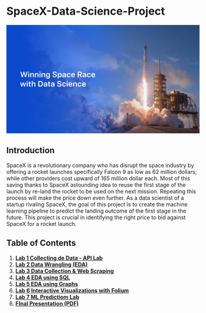 # SpaceX-Data-Science-Project

<img src="https://github.com/LucianSala/SpaceX-Data-Science-Project/blob/main/SpaceX_Presentation.jpg">


## Introduction
SpaceX is a revolutionary company who has disrupt the space industry by offering a rocket launches specifically Falcon 9 as low as 62 million dollars; while other providers cost upward of 165 million dollar each. Most of this saving thanks to SpaceX astounding idea to reuse the first stage of the launch by re-land the rocket to be used on the next mission. Repeating this process will make the price down even further. As a data scientist of a startup rivaling SpaceX, the goal of this project is to create the machine learning pipeline to predict the landing outcome of the first stage in the future. This project is crucial in identifying the right price to bid against SpaceX for a rocket launch.

## Table of Contents
1. [**Lab 1 Collecting de Data - API Lab**](https://github.com/LucianSala/SpaceX-Data-Science-Project/blob/main/Lab%201%20Collecting%20de%20Data%20-%20API%20Lab.ipynb)
2. [**Lab 2 Data Wrangling (EDA)**](https://github.com/LucianSala/SpaceX-Data-Science-Project/blob/main/Lab%202%20Data%20Wrangling%20(EDA).ipynb)
3. [**Lab 3 Data Collection & Web Scraping**](https://github.com/LucianSala/SpaceX-Data-Science-Project/blob/main/Lab%203%20Data%20Collection%20%26%20Web%20Scraping.ipynb)
4. [**Lab 4 EDA using SQL**](https://github.com/LucianSala/SpaceX-Data-Science-Project/blob/main/Lab%204%20EDA%20using%20SQL.ipynb)
5. [**Lab 5 EDA using Graphs**](https://github.com/LucianSala/SpaceX-Data-Science-Project/blob/main/Lab%205%20EDA%20using%20Graphs.ipynb)
6. [**Lab 6 Interactive Visualizations with Folium**](https://github.com/LucianSala/SpaceX-Data-Science-Project/blob/main/Lab%206%20Interactive%20Visualizations%20with%20Folium.ipynb)
7. [**Lab 7 ML Predictiom Lab**](https://github.com/LucianSala/SpaceX-Data-Science-Project/blob/main/Lab%207%20ML%20Predictiom%20Lab.ipynb)
8. [**FInal Presentation (PDF)**](https://github.com/LucianSala/SpaceX-Data-Science-Project/blob/main/SpaceX_Presentation.pdf)



